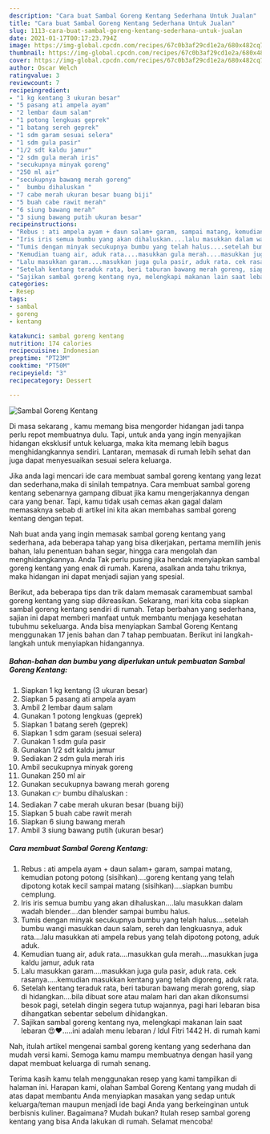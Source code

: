 ```yaml
---
description: "Cara buat Sambal Goreng Kentang Sederhana Untuk Jualan"
title: "Cara buat Sambal Goreng Kentang Sederhana Untuk Jualan"
slug: 1113-cara-buat-sambal-goreng-kentang-sederhana-untuk-jualan
date: 2021-01-17T00:17:23.794Z
image: https://img-global.cpcdn.com/recipes/67c0b3af29cd1e2a/680x482cq70/sambal-goreng-kentang-foto-resep-utama.jpg
thumbnail: https://img-global.cpcdn.com/recipes/67c0b3af29cd1e2a/680x482cq70/sambal-goreng-kentang-foto-resep-utama.jpg
cover: https://img-global.cpcdn.com/recipes/67c0b3af29cd1e2a/680x482cq70/sambal-goreng-kentang-foto-resep-utama.jpg
author: Oscar Welch
ratingvalue: 3
reviewcount: 7
recipeingredient:
- "1 kg kentang 3 ukuran besar"
- "5 pasang ati ampela ayam"
- "2 lembar daum salam"
- "1 potong lengkuas geprek"
- "1 batang sereh geprek"
- "1 sdm garam sesuai selera"
- "1 sdm gula pasir"
- "1/2 sdt kaldu jamur"
- "2 sdm gula merah iris"
- "secukupnya minyak goreng"
- "250 ml air"
- "secukupnya bawang merah goreng"
- "  bumbu dihaluskan "
- "7 cabe merah ukuran besar buang biji"
- "5 buah cabe rawit merah"
- "6 siung bawang merah"
- "3 siung bawang putih ukuran besar"
recipeinstructions:
- "Rebus : ati ampela ayam + daun salam+ garam, sampai matang, kemudian potong potong (sisihkan)....goreng kentang yang telah dipotong kotak kecil sampai matang (sisihkan)....siapkan bumbu cemplung."
- "Iris iris semua bumbu yang akan dihaluskan....lalu masukkan dalam wadah blender....dan blender sampai bumbu halus."
- "Tumis dengan minyak secukupnya bumbu yang telah halus....setelah bumbu wangi masukkan daun salam, sereh dan lengkuasnya, aduk rata....lalu masukkan ati ampela rebus yang telah dipotong potong, aduk aduk."
- "Kemudian tuang air, aduk rata....masukkan gula merah....masukkan juga kaldu jamur, aduk rata"
- "Lalu masukkan garam....masukkan juga gula pasir, aduk rata. cek rasanya.....kemudian masukkan kentang yang telah digoreng, aduk rata."
- "Setelah kentang teraduk rata, beri taburan bawang merah goreng, siap di hidangkan....bila dibuat sore atau malam hari dan akan dikonsumsi besok pagi, setelah dingin segera tutup wajannya, pagi hari lebaran bisa dihangatkan sebentar sebelum dihidangkan."
- "Sajikan sambal goreng kentang nya, melengkapi makanan lain saat lebaran 😍❤.....ini adalah menu lebaran / Idul Fitri 1442 H. di rumah kami"
categories:
- Resep
tags:
- sambal
- goreng
- kentang

katakunci: sambal goreng kentang 
nutrition: 174 calories
recipecuisine: Indonesian
preptime: "PT23M"
cooktime: "PT50M"
recipeyield: "3"
recipecategory: Dessert

---
```



![Sambal Goreng Kentang](https://img-global.cpcdn.com/recipes/67c0b3af29cd1e2a/680x482cq70/sambal-goreng-kentang-foto-resep-utama.jpg)

Di masa  sekarang , kamu memang bisa mengorder hidangan jadi tanpa perlu repot membuatnya dulu. Tapi, untuk anda yang ingin menyajikan hidangan eksklusif untuk keluarga, maka kita memang lebih bagus menghidangkannya sendiri. Lantaran, memasak di rumah lebih sehat dan juga dapat menyesuaikan sesuai selera keluarga.

Jika anda lagi mencari ide cara membuat sambal goreng kentang yang lezat dan sederhana,maka di sinilah tempatnya. Cara membuat sambal goreng kentang  sebenarnya gampang dibuat jika kamu mengerjakannya dengan cara yang benar. Tapi, kamu tidak usah cemas akan gagal dalam memasaknya 
sebab di artikel ini kita akan membahas sambal goreng kentang dengan tepat.  



Nah buat anda yang ingin memasak sambal goreng kentang yang sederhana, ada beberapa tahap yang bisa dikerjakan, pertama memilih jenis bahan, lalu penentuan bahan segar, hingga cara mengolah dan menghidangkannya. Anda Tak perlu pusing jika hendak menyiapkan sambal goreng kentang yang enak di rumah. Karena, asalkan anda  tahu triknya, maka hidangan ini dapat menjadi sajian yang spesial.

Berikut, ada beberapa tips dan trik dalam memasak caramembuat sambal goreng kentang yang siap dikreasikan. Sekarang, mari kita coba siapkan sambal goreng kentang sendiri di rumah. Tetap berbahan yang sederhana, sajian ini dapat memberi manfaat untuk membantu menjaga kesehatan tubuhmu sekeluarga. Anda bisa menyiapkan Sambal Goreng Kentang menggunakan 17 jenis bahan dan 7 tahap pembuatan. Berikut ini langkah-langkah untuk menyiapkan hidangannya.

<!--inarticleads1-->

##### Bahan-bahan dan bumbu yang diperlukan untuk pembuatan Sambal Goreng Kentang:

1. Siapkan 1 kg kentang (3 ukuran besar)
1. Siapkan 5 pasang ati ampela ayam
1. Ambil 2 lembar daum salam
1. Gunakan 1 potong lengkuas (geprek)
1. Siapkan 1 batang sereh (geprek)
1. Siapkan 1 sdm garam (sesuai selera)
1. Gunakan 1 sdm gula pasir
1. Gunakan 1/2 sdt kaldu jamur
1. Sediakan 2 sdm gula merah iris
1. Ambil secukupnya minyak goreng
1. Gunakan 250 ml air
1. Gunakan secukupnya bawang merah goreng
1. Gunakan  👉 bumbu dihaluskan :
1. Sediakan 7 cabe merah ukuran besar (buang biji)
1. Siapkan 5 buah cabe rawit merah
1. Siapkan 6 siung bawang merah
1. Ambil 3 siung bawang putih (ukuran besar)




<!--inarticleads2-->

##### Cara membuat Sambal Goreng Kentang:

1. Rebus : ati ampela ayam + daun salam+ garam, sampai matang, kemudian potong potong (sisihkan)....goreng kentang yang telah dipotong kotak kecil sampai matang (sisihkan)....siapkan bumbu cemplung.
1. Iris iris semua bumbu yang akan dihaluskan....lalu masukkan dalam wadah blender....dan blender sampai bumbu halus.
1. Tumis dengan minyak secukupnya bumbu yang telah halus....setelah bumbu wangi masukkan daun salam, sereh dan lengkuasnya, aduk rata....lalu masukkan ati ampela rebus yang telah dipotong potong, aduk aduk.
1. Kemudian tuang air, aduk rata....masukkan gula merah....masukkan juga kaldu jamur, aduk rata
1. Lalu masukkan garam....masukkan juga gula pasir, aduk rata. cek rasanya.....kemudian masukkan kentang yang telah digoreng, aduk rata.
1. Setelah kentang teraduk rata, beri taburan bawang merah goreng, siap di hidangkan....bila dibuat sore atau malam hari dan akan dikonsumsi besok pagi, setelah dingin segera tutup wajannya, pagi hari lebaran bisa dihangatkan sebentar sebelum dihidangkan.
1. Sajikan sambal goreng kentang nya, melengkapi makanan lain saat lebaran 😍❤.....ini adalah menu lebaran / Idul Fitri 1442 H. di rumah kami




Nah, itulah artikel mengenai  sambal goreng kentang  yang sederhana dan mudah versi kami. Semoga kamu mampu membuatnya dengan hasil yang dapat membuat keluarga di rumah senang. 

Terima kasih kamu telah menggunakan resep yang kami tampilkan di halaman ini. Harapan kami, olahan  Sambal Goreng Kentang yang mudah di atas dapat membantu Anda menyiapkan masakan yang sedap untuk keluarga/teman maupun menjadi ide bagi Anda yang berkeinginan untuk berbisnis kuliner. Bagaimana? Mudah bukan? Itulah resep sambal goreng kentang yang bisa Anda lakukan di rumah. Selamat mencoba!

